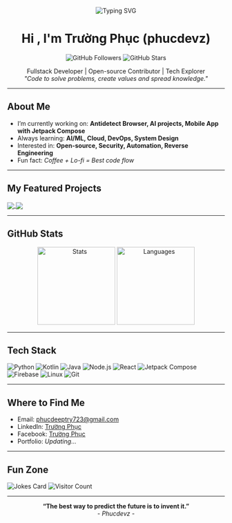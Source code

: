 <!-- Banner Section -->
<p align="center">
  <img src="https://readme-typing-svg.demolab.com/?lines=Welcome+to+phucdevz's+GitHub!;Coding+with+passion+%F0%9F%94%A5;Let%E2%80%99s+build+something+amazing!" alt="Typing SVG" />
</p>

<h1 align="center">Hi , I'm Trường Phục (phucdevz)</h1>
<p align="center">
  <img src="https://img.shields.io/github/followers/phucdevz?label=Follow&style=social" alt="GitHub Followers"/>
  <img src="https://img.shields.io/github/stars/phucdevz?style=social" alt="GitHub Stars"/>
</p>

<p align="center">
  Fullstack Developer | Open-source Contributor | Tech Explorer <br/>
  <em>"Code to solve problems, create values and spread knowledge."</em>
</p>

---

## About Me

- I’m currently working on: **Antidetect Browser, AI projects, Mobile App with Jetpack Compose**
- Always learning: **AI/ML, Cloud, DevOps, System Design**
- Interested in: **Open-source, Security, Automation, Reverse Engineering**
- Fun fact: *Coffee + Lo-fi = Best code flow*

---

## My Featured Projects

<a href="https://github.com/phucdevz/Vactrack_Project_V1">
  <img align="center" src="https://github-readme-stats.vercel.app/api/pin/?username=phucdevz&repo=Vactrack_Project_V1" />
</a>
<a href="https://github.com/phucdevz/Vactrack_Project_V2_APP">
  <img align="center" src="https://github-readme-stats.vercel.app/api/pin/?username=phucdevz&repo=Vactrack_Project_V2_APP" />
</a>
<!-- Add more pinned projects here as you like -->

---

## GitHub Stats

<p align="center">
  <img src="https://github-readme-stats.vercel.app/api?username=phucdevz&show_icons=true&theme=radical" height="180" alt="Stats" />
  <img src="https://github-readme-stats.vercel.app/api/top-langs/?username=phucdevz&layout=compact&theme=radical" height="180" alt="Languages" />
</p>

---

## Tech Stack

![Python](https://img.shields.io/badge/-Python-333?style=flat&logo=python)
![Kotlin](https://img.shields.io/badge/-Kotlin-333?style=flat&logo=kotlin)
![Java](https://img.shields.io/badge/-Java-333?style=flat&logo=java)
![Node.js](https://img.shields.io/badge/-Node.js-333?style=flat&logo=node.js)
![React](https://img.shields.io/badge/-React-333?style=flat&logo=react)
![Jetpack Compose](https://img.shields.io/badge/-Jetpack%20Compose-333?style=flat&logo=android)
![Firebase](https://img.shields.io/badge/-Firebase-333?style=flat&logo=firebase)
![Linux](https://img.shields.io/badge/-Linux-333?style=flat&logo=linux)
![Git](https://img.shields.io/badge/-Git-333?style=flat&logo=git)
<!-- Add or remove your tech stack badges here -->

---

## Where to Find Me

- Email: [phucdeeptry723@gmail.com](mailto:phucdeeptry723@gmail.com)
- LinkedIn: [Trường Phục](https://www.linkedin.com/in/)
- Facebook: [Trường Phục](https://www.facebook.com/) 
- Portfolio: _Updating..._

---

## Fun Zone

![Jokes Card](https://readme-jokes.vercel.app/api?hideBorder&bgColor=%230D1117&textColor=%23fff)
![Visitor Count](https://komarev.com/ghpvc/?username=phucdevz&color=blue)

---

<p align="center">
  <b>“The best way to predict the future is to invent it.”</b> <br>
  <em>- Phucdevz -</em>
</p>
